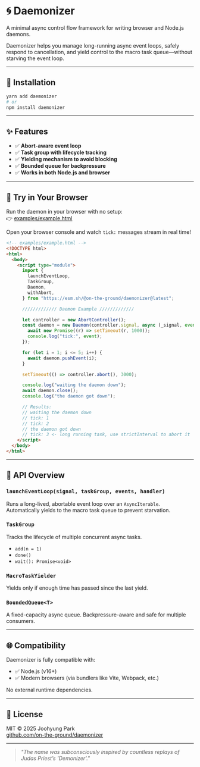 # 🌀 Daemonizer

A minimal async control flow framework for writing browser and Node.js daemons.

Daemonizer helps you manage long-running async event loops, safely respond to cancellation, and yield control to the macro task queue—without starving the event loop.

---

## 🚀 Installation

```bash
yarn add daemonizer
# or
npm install daemonizer
```

---

## ✨ Features

- ✅ **Abort-aware event loop**
- ✅ **Task group with lifecycle tracking**
- ✅ **Yielding mechanism to avoid blocking**
- ✅ **Bounded queue for backpressure**
- ✅ **Works in both Node.js and browser**

---

## 🧪 Try in Your Browser

Run the daemon in your browser with no setup:  
👉 [examples/example.html](./examples/example.html)

Open your browser console and watch `tick:` messages stream in real time!

```html
<!-- examples/example.html -->
<!DOCTYPE html>
<html>
  <body>
    <script type="module">
      import {
        launchEventLoop,
        TaskGroup,
        Daemon,
        withAbort,
      } from "https://esm.sh/@on-the-ground/daemonizer@latest";

      ///////////// Daemon Example /////////////

      let controller = new AbortController();
      const daemon = new Daemon(controller.signal, async (_signal, event) => {
        await new Promise((r) => setTimeout(r, 1000));
        console.log("tick:", event);
      });

      for (let i = 1; i <= 5; i++) {
        await daemon.pushEvent(i);
      }

      setTimeout(() => controller.abort(), 3000);

      console.log("waiting the daemon down");
      await daemon.close();
      console.log("the daemon got down");

      // Results:
      // waiting the daemon down
      // tick: 1
      // tick: 2
      // the daemon got down
      // tick: 3 <- long running task, use strictInterval to abort it
    </script>
  </body>
</html>
```

---

## 🧩 API Overview

### `launchEventLoop(signal, taskGroup, events, handler)`

Runs a long-lived, abortable event loop over an `AsyncIterable`.  
Automatically yields to the macro task queue to prevent starvation.

### `TaskGroup`

Tracks the lifecycle of multiple concurrent async tasks.

- `add(n = 1)`
- `done()`
- `wait(): Promise<void>`

### `MacroTaskYielder`

Yields only if enough time has passed since the last yield.

### `BoundedQueue<T>`

A fixed-capacity async queue. Backpressure-aware and safe for multiple consumers.

---

## 🌐 Compatibility

Daemonizer is fully compatible with:

- ✅ Node.js (v16+)
- ✅ Modern browsers (via bundlers like Vite, Webpack, etc.)

No external runtime dependencies.

---

## 📜 License

MIT © 2025 Joohyung Park  
[github.com/on-the-ground/daemonizer](https://github.com/on-the-ground/daemonizer)

---

> _"The name was subconsciously inspired by countless replays of Judas Priest’s 'Demonizer'."_
